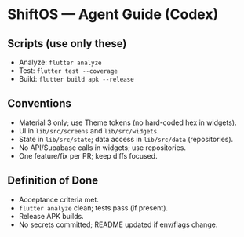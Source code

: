﻿# ShiftOS — Agent Guide (Codex)

## Scripts (use only these)
- Analyze: `flutter analyze`
- Test: `flutter test --coverage`
- Build: `flutter build apk --release`

## Conventions
- Material 3 only; use Theme tokens (no hard-coded hex in widgets).
- UI in `lib/src/screens` and `lib/src/widgets`.
- State in `lib/src/state`; data access in `lib/src/data` (repositories).
- No API/Supabase calls in widgets; use repositories.
- One feature/fix per PR; keep diffs focused.

## Definition of Done
- Acceptance criteria met.
- `flutter analyze` clean; tests pass (if present).
- Release APK builds.
- No secrets committed; README updated if env/flags change.
